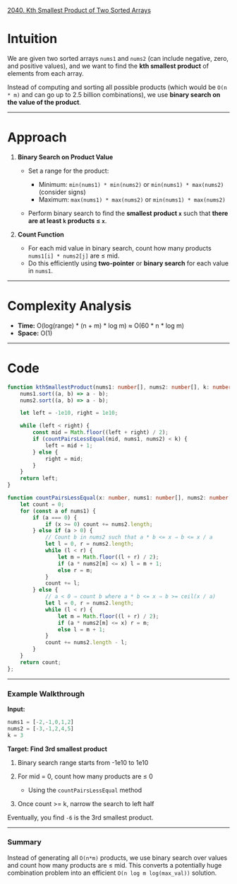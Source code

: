 [2040. Kth Smallest Product of Two Sorted Arrays](https://leetcode.com/problems/kth-smallest-product-of-two-sorted-arrays/)

# Intuition

We are given two sorted arrays `nums1` and `nums2` (can include negative, zero, and positive values), and we want to find the **kth smallest product** of elements from each array.

Instead of computing and sorting all possible products (which would be `O(n * m)` and can go up to 2.5 billion combinations), we use **binary search on the value of the product**.

---

# Approach

1. **Binary Search on Product Value**
   * Set a range for the product:
     * Minimum: `min(nums1) * min(nums2)` or `min(nums1) * max(nums2)` (consider signs)
     * Maximum: `max(nums1) * max(nums2)` or `min(nums1) * max(nums2)`
	 
   * Perform binary search to find the **smallest product `x`** such that **there are at least `k` products ≤ `x`**.

2. **Count Function**
   * For each mid value in binary search, count how many products `nums1[i] * nums2[j]` are ≤ mid.
   * Do this efficiently using **two-pointer** or **binary search** for each value in `nums1`.

---

# Complexity Analysis

* **Time:** O(log(range) \* (n + m) \* log m) ≈ O(60 \* n \* log m)
* **Space:** O(1)

---

# Code

```ts
function kthSmallestProduct(nums1: number[], nums2: number[], k: number): number {
    nums1.sort((a, b) => a - b);
    nums2.sort((a, b) => a - b);

    let left = -1e10, right = 1e10;

    while (left < right) {
        const mid = Math.floor((left + right) / 2);
        if (countPairsLessEqual(mid, nums1, nums2) < k) {
            left = mid + 1;
        } else {
            right = mid;
        }
    }
    return left;
}

function countPairsLessEqual(x: number, nums1: number[], nums2: number[]): number {
    let count = 0;
    for (const a of nums1) {
        if (a === 0) {
            if (x >= 0) count += nums2.length;
        } else if (a > 0) {
            // Count b in nums2 such that a * b <= x ⇒ b <= x / a
            let l = 0, r = nums2.length;
            while (l < r) {
                let m = Math.floor((l + r) / 2);
                if (a * nums2[m] <= x) l = m + 1;
                else r = m;
            }
            count += l;
        } else {
            // a < 0 ⇒ count b where a * b <= x ⇒ b >= ceil(x / a)
            let l = 0, r = nums2.length;
            while (l < r) {
                let m = Math.floor((l + r) / 2);
                if (a * nums2[m] <= x) r = m;
                else l = m + 1;
            }
            count += nums2.length - l;
        }
    }
    return count;
};

```

---

### **Example Walkthrough**

**Input:**

```ts
nums1 = [-2,-1,0,1,2]
nums2 = [-3,-1,2,4,5]
k = 3
```

**Target: Find 3rd smallest product**

1. Binary search range starts from -1e10 to 1e10
2. For mid = 0, count how many products are ≤ 0

   * Using the `countPairsLessEqual` method
3. Once count >= k, narrow the search to left half

Eventually, you find `-6` is the 3rd smallest product.

---

### **Summary**

Instead of generating all `O(n*m)` products, we use binary search over values and count how many products are ≤ mid. This converts a potentially huge combination problem into an efficient `O(n log m log(max_val))` solution.
